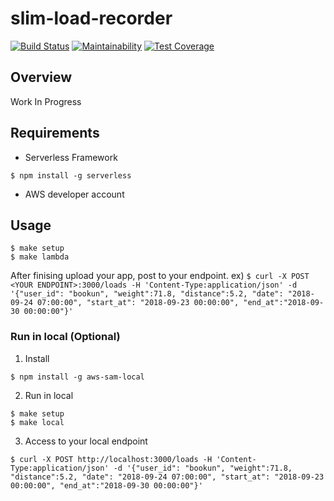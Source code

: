 # slim-load-recorder
[![Build Status](https://travis-ci.org/kutsuzawa/slim-load-recorder.svg?branch=master)](https://travis-ci.org/kutsuzawa/slim-load-recorder) [![Maintainability](https://api.codeclimate.com/v1/badges/33d4eb3e51099945979d/maintainability)](https://codeclimate.com/github/kutsuzawa/slim-load-recorder/maintainability) [![Test Coverage](https://api.codeclimate.com/v1/badges/33d4eb3e51099945979d/test_coverage)](https://codeclimate.com/github/kutsuzawa/slim-load-recorder/test_coverage)  
## Overview
Work In Progress

## Requirements
* Serverless Framework

`$ npm install -g serverless`
* AWS developer account

## Usage

```
$ make setup
$ make lambda
```
After finising upload your app, post to your endpoint.
ex)
`$ curl -X POST <YOUR ENDPOINT>:3000/loads -H 'Content-Type:application/json' -d '{"user_id": "bookun", "weight":71.8, "distance":5.2, "date": "2018-09-24 07:00:00", "start_at": "2018-09-23 00:00:00", "end_at":"2018-09-30 00:00:00"}'
`

### Run in local (Optional)
1. Install

`$ npm install -g aws-sam-local`

2. Run in local
```
$ make setup
$ make local
```

3. Access to your local endpoint

`$ curl -X POST http://localhost:3000/loads -H 'Content-Type:application/json' -d '{"user_id": "bookun", "weight":71.8, "distance":5.2, "date": "2018-09-24 07:00:00", "start_at": "2018-09-23 00:00:00", "end_at":"2018-09-30 00:00:00"}'`
